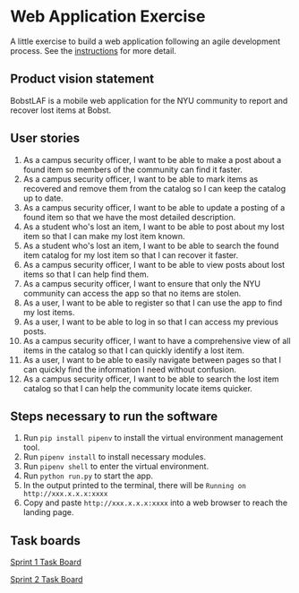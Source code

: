 # Web Application Exercise

A little exercise to build a web application following an agile development process. See the [instructions](instructions.md) for more detail.

## Product vision statement

BobstLAF is a mobile web application for the NYU community to report and recover lost items at Bobst.

## User stories

1. As a campus security officer, I want to be able to make a post about a found item so members of the community can find it faster.
2. As a campus security officer, I want to be able to mark items as recovered and remove them from the catalog so I can keep the catalog up to date.
3. As a campus security officer, I want to be able to update a posting of a found item so that we have the most detailed description.
4. As a student who's lost an item, I want to be able to post about my lost item so that I can make my lost item known.
5. As a student who's lost an item, I want to be able to search the found item catalog for my lost item so that I can recover it faster.
6. As a campus security officer, I want to be able to view posts about lost items so that I can help find them.
7. As a campus security officer, I want to ensure that only the NYU community can access the app so that no items are stolen.
8. As a user, I want to be able to register so that I can use the app to find my lost items.
9. As a user, I want to be able to log in so that I can access my previous posts.
10. As a campus security officer, I want to have a comprehensive view of all items in the catalog so that I can quickly identify a lost item.
11. As a user, I want to be able to easily navigate between pages so that I can quickly find the information I need without confusion.
12. As a campus security officer, I want to be able to search the lost item catalog so that I can help the community locate items quicker.

## Steps necessary to run the software

1. Run `pip install pipenv` to install the virtual environment management tool.
2. Run `pipenv install` to install necessary modules.
3. Run `pipenv shell` to enter the virtual environment.
4. Run `python run.py` to start the app.
5. In the output printed to the terminal, there will be `Running on http://xxx.x.x.x:xxxx`
6. Copy and paste `http://xxx.x.x.x:xxxx` into a web browser to reach the landing page.

## Task boards

[Sprint 1 Task Board](https://github.com/orgs/software-students-spring2025/projects/63)

[Sprint 2 Task Board](https://github.com/orgs/software-students-spring2025/projects/133)
